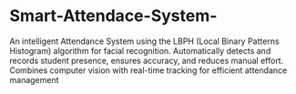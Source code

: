 # Smart-Attendace-System-
An intelligent Attendance System using the LBPH (Local Binary Patterns Histogram) algorithm for facial recognition. Automatically detects and records student presence, ensures accuracy, and reduces manual effort. Combines computer vision with real-time tracking for efficient attendance management
